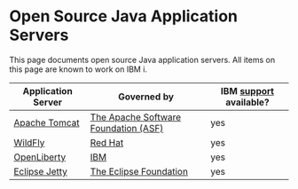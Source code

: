 # Open Source Java Application Servers

This page documents open source Java application servers. All items on this page are known to work on IBM i. 

| Application Server | Governed by | IBM [support](http://ibm.biz/ibmi-oss-support) available? |
| -------------------| ----------- | ------------------ |
| [Apache Tomcat](http://tomcat.apache.org/) | [The Apache Software Foundation (ASF)](http://apache.org) | yes |
| [WildFly](http://wildfly.org/) | [Red Hat](http://redhat.com) | yes |
| [OpenLiberty](https://openliberty.io/) | [IBM](http://ibm.com) | yes |
| [Eclipse Jetty](https://www.eclipse.org/jetty/) | [The Eclipse Foundation](http://eclipse.org) | yes |